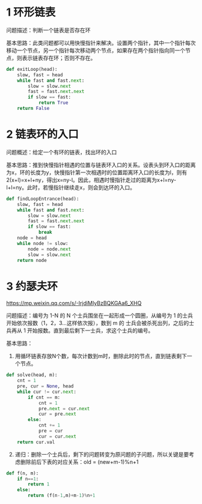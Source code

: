 # 1 环形链表
问题描述：判断一个链表是否存在环

基本思路：此类问题都可以用快慢指针来解决。设置两个指针，其中一个指针每次移动一个节点，另一个指针每次移动两个节点，如果存在两个指针指向同一个节点，则表示链表存在环；否则不存在。
```python
def exitLoop(head):
    slow, fast = head
    while fast and fast.next:
        slow = slow.next
        fast = fast.next.next
        if slow == fast:
            return True
    return False
```
# 2 链表环的入口
问题概述：给定一个有环的链表，找出环的入口

基本思路：推到快慢指针相遇的位置与链表环入口的关系。设表头到环入口的距离为x，环的长度为y，快慢指针第一次相遇时的位置距离环入口的长度为l，则有2(x+l)=x+l+ny，得出x=ny-l。因此，相遇时慢指针走过的距离为x+l=ny-l+l=ny。此时，若慢指针继续走x，则会到达环的入口。
```python
def findLoopEntrance(head):
    slow, fast = head
    while fast and fast.next:
        slow = slow.next
        fast = fast.next.next
        if slow == fast:
            break
    node = head
    while node != slow:
        node = node.next
        slow = slow.next
    return node
```
# 3 约瑟夫环
https://mp.weixin.qq.com/s/-IrjdiMIyBzBQKGAa6_XHQ

问题描述：编号为 1-N 的 N 个士兵围坐在一起形成一个圆圈，从编号为 1 的士兵开始依次报数（1，2，3…这样依次报），数到 m 的 士兵会被杀死出列，之后的士兵再从 1 开始报数。直到最后剩下一士兵，求这个士兵的编号。

基本思路：
1. 用循环链表存放N个数，每次计数到m时，删除此时的节点，直到链表剩下一个节点。
```python
def solve(head, m):
    cnt = 1
    pre, cur = None, head
    while cur != cur.next:
        if cnt == m:
            cnt = 1
            pre.next = cur.next
            cur = pre.next
        else:
            cnt += 1
            pre = cur
            cur = cur.next
    return cur.val
```
2. 递归：删除一个士兵后，剩下的问题转变为原问题的子问题，所以关键是要考虑删除前后下表的对应关系：old = (new+m-1)%n+1
```python
def f(n, m):
    if n==1:
        return 1
    else:
        return (f(n-1,m)+m-1)%n+1
```